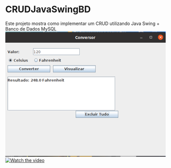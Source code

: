 # CRUDJavaSwingBD
Este projeto mostra como implementar um CRUD utilizando Java Swing + Banco de Dados MySQL
<img src="img/demonstracao.png" alt="Demonstração da Aplicação">
[![Watch the video](https://i.stack.imgur.com/Vp2cE.png)]([https://youtu.be/vt5fpE0bzSY](https://www.youtube.com/watch?v=51tulDzs8Rk)https://www.youtube.com/watch?v=51tulDzs8Rk)
